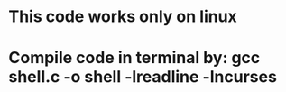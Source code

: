 # This code works only on linux

# Compile code in terminal by: gcc shell.c -o shell -lreadline -lncurses
